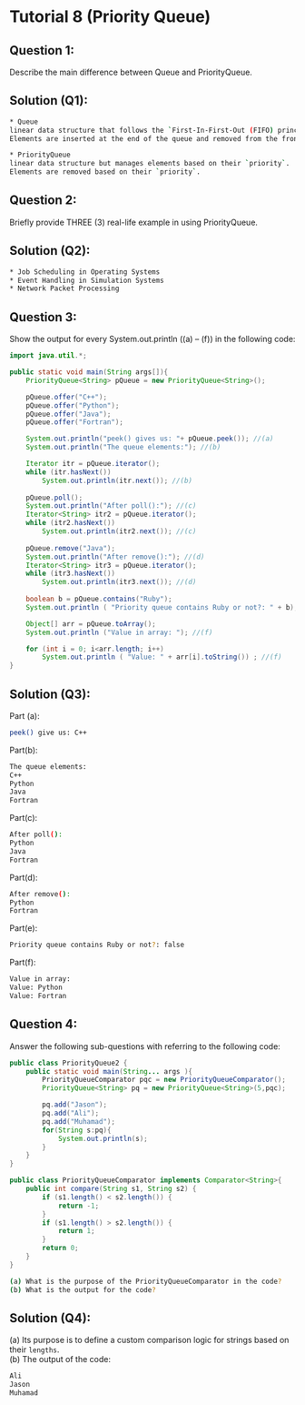 # Tutorial 8 (Priority Queue)

## Question 1:
Describe the main difference between Queue and PriorityQueue.

## Solution (Q1):  
```bash
* Queue   
linear data structure that follows the `First-In-First-Out (FIFO) principle`.   
Elements are inserted at the end of the queue and removed from the front.    

* PriorityQueue
linear data structure but manages elements based on their `priority`.   
Elements are removed based on their `priority`.   
```

## Question 2:
Briefly provide THREE (3) real-life example in using PriorityQueue.

## Solution (Q2):
```bash
* Job Scheduling in Operating Systems  
* Event Handling in Simulation Systems   
* Network Packet Processing  
```

## Question 3:
Show the output for every System.out.println ((a) – (f)) in the following code:
```java
import java.util.*;

public static void main(String args[]){
    PriorityQueue<String> pQueue = new PriorityQueue<String>();

    pQueue.offer("C++");
    pQueue.offer("Python");
    pQueue.offer("Java");
    pQueue.offer("Fortran");

    System.out.println("peek() gives us: "+ pQueue.peek()); //(a)
    System.out.println("The queue elements:"); //(b)

    Iterator itr = pQueue.iterator();
    while (itr.hasNext())
        System.out.println(itr.next()); //(b)
    
    pQueue.poll();
    System.out.println("After poll():"); //(c)
    Iterator<String> itr2 = pQueue.iterator();
    while (itr2.hasNext())
        System.out.println(itr2.next()); //(c)
    
    pQueue.remove("Java");
    System.out.println("After remove():"); //(d)
    Iterator<String> itr3 = pQueue.iterator();
    while (itr3.hasNext())
        System.out.println(itr3.next()); //(d)
    
    boolean b = pQueue.contains("Ruby");
    System.out.println ( "Priority queue contains Ruby or not?: " + b); //(e)

    Object[] arr = pQueue.toArray();
    System.out.println ("Value in array: "); //(f)

    for (int i = 0; i<arr.length; i++)
        System.out.println ( "Value: " + arr[i].toString()) ; //(f)
}
```

## Solution (Q3):   
Part (a):   
```bash
peek() give us: C++   
```

Part(b):
```bash
The queue elements:   
C++    
Python     
Java     
Fortran      
```

Part(c):
```bash
After poll():   
Python     
Java     
Fortran     
```

Part(d):
```bash
After remove():    
Python     
Fortran     
```

Part(e):
```bash
Priority queue contains Ruby or not?: false    
```

Part(f):
```bash
Value in array:     
Value: Python    
Value: Fortran     
```

## Question 4:
Answer the following sub-questions with referring to the following code:
```java
public class PriorityQueue2 {
    public static void main(String... args ){
        PriorityQueueComparator pqc = new PriorityQueueComparator();
        PriorityQueue<String> pq = new PriorityQueue<String>(5,pqc);

        pq.add("Jason");
        pq.add("Ali");
        pq.add("Muhamad");
        for(String s:pq){ 
            System.out.println(s);
        }
    }
}

public class PriorityQueueComparator implements Comparator<String>{
    public int compare(String s1, String s2) {
        if (s1.length() < s2.length()) {
            return -1;
        }
        if (s1.length() > s2.length()) {
            return 1;
        }
        return 0;
    }
}
```

```bash
(a) What is the purpose of the PriorityQueueComparator in the code?
(b) What is the output for the code?
```

## Solution (Q4):
(a) Its purpose is to define a custom comparison logic for strings based on their `lengths`.   
(b) The output of the code:   
```bash
Ali
Jason
Muhamad
```




